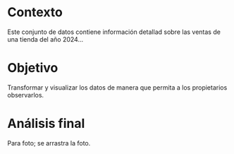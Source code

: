 # Contexto 
Este conjunto de datos contiene información detallad sobre las ventas de una tienda del año 2024...

# Objetivo
Transformar y visualizar los datos de manera que permita a los propietarios observarlos. 

# Análisis final
Para foto; se arrastra la foto. 
